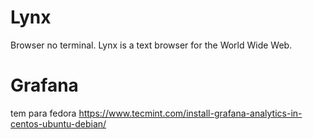 # Lynx
Browser no terminal.
Lynx is a text browser for the World Wide Web.

# Grafana
tem para fedora
https://www.tecmint.com/install-grafana-analytics-in-centos-ubuntu-debian/